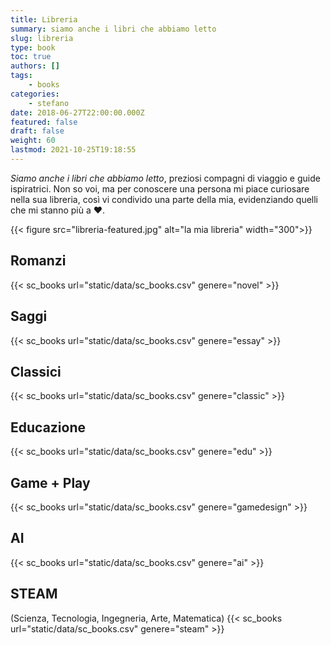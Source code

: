 ```yaml
---
title: Libreria
summary: siamo anche i libri che abbiamo letto
slug: libreria
type: book
toc: true
authors: []
tags:
    - books
categories:
    - stefano
date: 2018-06-27T22:00:00.000Z
featured: false
draft: false
weight: 60
lastmod: 2021-10-25T19:18:55
---
```

_Siamo anche i libri che abbiamo letto_, preziosi compagni di viaggio e guide ispiratrici. Non so voi, ma per conoscere una persona mi piace curiosare nella sua libreria, così vi condivido una parte della mia, evidenziando quelli che mi stanno più a ❤️.

{{< figure src="libreria-featured.jpg" alt="la mia libreria" width="300">}}

## Romanzi
{{< sc_books url="static/data/sc_books.csv" genere="novel" >}}

## Saggi
{{< sc_books url="static/data/sc_books.csv" genere="essay" >}}

## Classici
{{< sc_books url="static/data/sc_books.csv" genere="classic" >}}

## Educazione
{{< sc_books url="static/data/sc_books.csv" genere="edu" >}}

## Game + Play
{{< sc_books url="static/data/sc_books.csv" genere="gamedesign" >}}

## AI 
{{< sc_books url="static/data/sc_books.csv" genere="ai" >}}

## STEAM
(Scienza, Tecnologia, Ingegneria, Arte, Matematica)
{{< sc_books url="static/data/sc_books.csv" genere="steam" >}}
